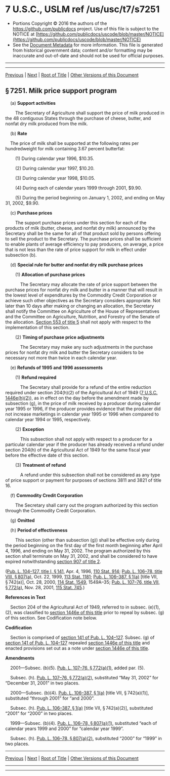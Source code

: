 ---
---

# 7 U.S.C., USLM ref /us/usc/t7/s7251

* Portions Copyright © 2016 the authors of the https://github.com/publicdocs project.
  Use of this file is subject to the NOTICE at [https://github.com/publicdocs/uscode/blob/master/NOTICE](https://github.com/publicdocs/uscode/blob/master/NOTICE)
* See the [Document Metadata](././../../../../../..//README.md) for more information.
  This file is generated from historical government data; content and/or formatting may be inaccurate and out-of-date and should not be used for official purposes.

----------
----------

[Previous](./../../../../../..//us/usc/t7/ch100/schIV/ptA/m__us_usc_t7_ch100_schIV_ptA.md) | [Next](./../../../../../..//us/usc/t7/ch100/schIV/ptA/m__us_usc_t7_s7252.md) | [Root of Title](./../../../../../../) | [Other Versions of this Document](https://publicdocs.github.io/go/links?ns=uslm&ref=%2Fus%2Fusc%2Ft7%2Fs7251)

## § 7251. Milk price support program

    (a) __Support activities__ 

        The Secretary of Agriculture shall support the price of milk produced in the 48 contiguous States through the purchase of cheese, butter, and nonfat dry milk produced from the milk.

    (b) __Rate__ 

    The price of milk shall be supported at the following rates per hundredweight for milk containing 3.67 percent butterfat:

        (1) During calendar year 1996, $10.35.

        (2) During calendar year 1997, $10.20.

        (3) During calendar year 1998, $10.05.

        (4) During each of calendar years 1999 through 2001, $9.90.

        (5) During the period beginning on January 1, 2002, and ending on May 31, 2002, $9.90.

    (c) __Purchase prices__ 

        The support purchase prices under this section for each of the products of milk (butter, cheese, and nonfat dry milk) announced by the Secretary shall be the same for all of that product sold by persons offering to sell the product to the Secretary. The purchase prices shall be sufficient to enable plants of average efficiency to pay producers, on average, a price that is not less than the rate of price support for milk in effect under subsection (b).

    (d) __Special rule for butter and nonfat dry milk purchase prices__ 

        (1) __Allocation of purchase prices__ 

            The Secretary may allocate the rate of price support between the purchase prices for nonfat dry milk and butter in a manner that will result in the lowest level of expenditures by the Commodity Credit Corporation or achieve such other objectives as the Secretary considers appropriate. Not later than 10 days after making or changing an allocation, the Secretary shall notify the Committee on Agriculture of the House of Representatives and the Committee on Agriculture, Nutrition, and Forestry of the Senate of the allocation. [Section 553 of title 5][/us/usc/t5/s553] shall not apply with respect to the implementation of this section.

        (2) __Timing of purchase price adjustments__ 

            The Secretary may make any such adjustments in the purchase prices for nonfat dry milk and butter the Secretary considers to be necessary not more than twice in each calendar year.

    (e) __Refunds of 1995 and 1996 assessments__ 

        (1) __Refund required__ 

            The Secretary shall provide for a refund of the entire reduction required under section 204(h)(2) of the Agricultural Act of 1949 ([7 U.S.C. 1446e(h)(2)][/us/usc/t7/s1446e/h/2]), as in effect on the day before the amendment made by subsection (g), in the price of milk received by a producer during calendar year 1995 or 1996, if the producer provides evidence that the producer did not increase marketings in calendar year 1995 or 1996 when compared to calendar year 1994 or 1995, respectively.

        (2) __Exception__ 

            This subsection shall not apply with respect to a producer for a particular calendar year if the producer has already received a refund under section 204(h) of the Agricultural Act of 1949 for the same fiscal year before the effective date of this section.

        (3) __Treatment of refund__ 

            A refund under this subsection shall not be considered as any type of price support or payment for purposes of sections 3811 and 3821 of title 16.

    (f) __Commodity Credit Corporation__ 

        The Secretary shall carry out the program authorized by this section through the Commodity Credit Corporation.

    (g) __Omitted__ 

    (h) __Period of effectiveness__ 

        This section (other than subsection (g)) shall be effective only during the period beginning on the first day of the first month beginning after April 4, 1996, and ending on May 31, 2002. The program authorized by this section shall terminate on May 31, 2002, and shall be considered to have expired notwithstanding [section 907 of title 2][/us/usc/t2/s907].

([Pub. L. 104–127, title I, § 141][/us/pl/104/127/s141], Apr. 4, 1996, [110 Stat. 914][/us/stat/110/914]; [Pub. L. 106–78, title VIII, § 807(a)][/us/pl/106/78/s807/a], Oct. 22, 1999, [113 Stat. 1181][/us/stat/113/1181]; [Pub. L. 106–387, § 1(a)][/us/pl/106/387/s1/a] \[title VII, § 742(a)\], Oct. 28, 2000, [114 Stat. 1549][/us/stat/114/1549], 1549A–35; [Pub. L. 107–76, title VII, § 772(a)][/us/pl/107/76/s772/a], Nov. 28, 2001, [115 Stat. 745][/us/stat/115/745].)

 __References in Text__ 

    Section 204 of the Agricultural Act of 1949, referred to in subsec. (e)(1), (2), was classified to [section 1446e of this title][/us/usc/t7/s1446e] prior to repeal by subsec. (g) of this section. See Codification note below.

 __Codification__ 

    Section is comprised of [section 141 of Pub. L. 104–127][/us/pl/104/127/s141]. Subsec. (g) of [section 141 of Pub. L. 104–127][/us/pl/104/127/s141] repealed [section 1446e of this title][/us/usc/t7/s1446e] and enacted provisions set out as a note under [section 1446e of this title][/us/usc/t7/s1446e].

 __Amendments__ 

    2001—Subsec. (b)(5). [Pub. L. 107–76, § 772(a)(1)][/us/pl/107/76/s772/a/1], added par. (5).

    Subsec. (h). [Pub. L. 107–76, § 772(a)(2)][/us/pl/107/76/s772/a/2], substituted “May 31, 2002” for “December 31, 2001” in two places.

    2000—Subsec. (b)(4). [Pub. L. 106–387, § 1(a)][/us/pl/106/387/s1/a] \[title VII, § 742(a)(1)\], substituted “through 2001” for “and 2000”.

    Subsec. (h). [Pub. L. 106–387, § 1(a)][/us/pl/106/387/s1/a] \[title VII, § 742(a)(2)\], substituted “2001” for “2000” in two places.

    1999—Subsec. (b)(4). [Pub. L. 106–78, § 807(a)(1)][/us/pl/106/78/s807/a/1], substituted “each of calendar years 1999 and 2000” for “calendar year 1999”.

    Subsec. (h). [Pub. L. 106–78, § 807(a)(2)][/us/pl/106/78/s807/a/2], substituted “2000” for “1999” in two places.

----------

[Previous](./../../../../../..//us/usc/t7/ch100/schIV/ptA/m__us_usc_t7_ch100_schIV_ptA.md) | [Next](./../../../../../..//us/usc/t7/ch100/schIV/ptA/m__us_usc_t7_s7252.md) | [Root of Title](./../../../../../../) | [Other Versions of this Document](https://publicdocs.github.io/go/links?ns=uslm&ref=%2Fus%2Fusc%2Ft7%2Fs7251)

----------
----------

[/us/usc/t5/s553]: https://publicdocs.github.io/go/links?ns=uslm&ref=%2Fus%2Fusc%2Ft5%2Fs553
[/us/usc/t7/s1446e/h/2]: https://publicdocs.github.io/go/links?ns=uslm&ref=%2Fus%2Fusc%2Ft7%2Fs1446e%2Fh%2F2
[/us/usc/t2/s907]: https://publicdocs.github.io/go/links?ns=uslm&ref=%2Fus%2Fusc%2Ft2%2Fs907
[/us/pl/104/127/s141]: https://publicdocs.github.io/go/links?ns=uslm&ref=%2Fus%2Fpl%2F104%2F127%2Fs141
[/us/stat/110/914]: https://publicdocs.github.io/go/links?ns=uslm&ref=%2Fus%2Fstat%2F110%2F914
[/us/pl/106/78/s807/a]: https://publicdocs.github.io/go/links?ns=uslm&ref=%2Fus%2Fpl%2F106%2F78%2Fs807%2Fa
[/us/stat/113/1181]: https://publicdocs.github.io/go/links?ns=uslm&ref=%2Fus%2Fstat%2F113%2F1181
[/us/pl/106/387/s1/a]: https://publicdocs.github.io/go/links?ns=uslm&ref=%2Fus%2Fpl%2F106%2F387%2Fs1%2Fa
[/us/stat/114/1549]: https://publicdocs.github.io/go/links?ns=uslm&ref=%2Fus%2Fstat%2F114%2F1549
[/us/pl/107/76/s772/a]: https://publicdocs.github.io/go/links?ns=uslm&ref=%2Fus%2Fpl%2F107%2F76%2Fs772%2Fa
[/us/stat/115/745]: https://publicdocs.github.io/go/links?ns=uslm&ref=%2Fus%2Fstat%2F115%2F745
[/us/usc/t7/s1446e]: https://publicdocs.github.io/go/links?ns=uslm&ref=%2Fus%2Fusc%2Ft7%2Fs1446e
[/us/pl/104/127/s141]: https://publicdocs.github.io/go/links?ns=uslm&ref=%2Fus%2Fpl%2F104%2F127%2Fs141
[/us/pl/104/127/s141]: https://publicdocs.github.io/go/links?ns=uslm&ref=%2Fus%2Fpl%2F104%2F127%2Fs141
[/us/usc/t7/s1446e]: https://publicdocs.github.io/go/links?ns=uslm&ref=%2Fus%2Fusc%2Ft7%2Fs1446e
[/us/usc/t7/s1446e]: https://publicdocs.github.io/go/links?ns=uslm&ref=%2Fus%2Fusc%2Ft7%2Fs1446e
[/us/pl/107/76/s772/a/1]: https://publicdocs.github.io/go/links?ns=uslm&ref=%2Fus%2Fpl%2F107%2F76%2Fs772%2Fa%2F1
[/us/pl/107/76/s772/a/2]: https://publicdocs.github.io/go/links?ns=uslm&ref=%2Fus%2Fpl%2F107%2F76%2Fs772%2Fa%2F2
[/us/pl/106/387/s1/a]: https://publicdocs.github.io/go/links?ns=uslm&ref=%2Fus%2Fpl%2F106%2F387%2Fs1%2Fa
[/us/pl/106/387/s1/a]: https://publicdocs.github.io/go/links?ns=uslm&ref=%2Fus%2Fpl%2F106%2F387%2Fs1%2Fa
[/us/pl/106/78/s807/a/1]: https://publicdocs.github.io/go/links?ns=uslm&ref=%2Fus%2Fpl%2F106%2F78%2Fs807%2Fa%2F1
[/us/pl/106/78/s807/a/2]: https://publicdocs.github.io/go/links?ns=uslm&ref=%2Fus%2Fpl%2F106%2F78%2Fs807%2Fa%2F2


